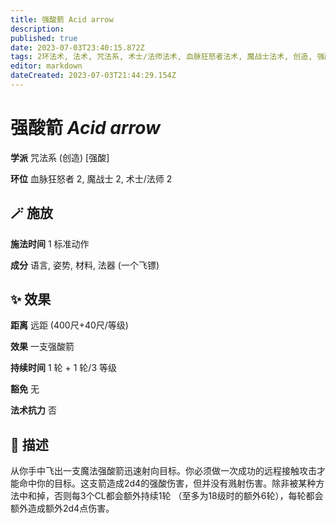 ```yaml
---
title: 强酸箭 Acid arrow
description: 
published: true
date: 2023-07-03T23:40:15.872Z
tags: 2环法术, 法术, 咒法系, 术士/法师法术, 血脉狂怒者法术, 魔战士法术, 创造, 强酸
editor: markdown
dateCreated: 2023-07-03T21:44:29.154Z
---
```


# **强酸箭** *Acid arrow*

**学派** 咒法系 (创造) \[强酸\] 

**环位** 血脉狂怒者 2, 魔战士 2, 术士/法师 2

## 🪄 施放

**施法时间** 1 标准动作

**成分** 语言, 姿势, 材料, 法器 (一个飞镖)

## ✨ 效果  

**距离** 远距 (400尺+40尺/等级) 

**效果** 一支强酸箭 

**持续时间** 1 轮 + 1 轮/3 等级 

**豁免** 无

**法术抗力** 否

## 📖 描述

从你手中飞出一支魔法强酸箭迅速射向目标。你必须做一次成功的远程接触攻击才能命中你的目标。这支箭造成2d4的强酸伤害，但并没有溅射伤害。除非被某种方法中和掉，否则每3个CL都会额外持续1轮 （至多为18级时的额外6轮），每轮都会额外造成额外2d4点伤害。
    